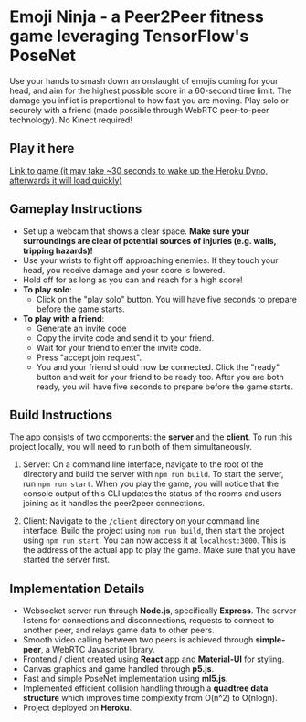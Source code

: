 # Emoji Ninja - a Peer2Peer fitness game leveraging TensorFlow's PoseNet

Use your hands to smash down an onslaught of emojis coming for your head, and aim for the highest possible score in a 60-second time limit. The damage you inflict is proportional to how fast you are moving. Play solo or securely with a friend (made possible through WebRTC peer-to-peer technology). No Kinect required!

## Play it here ##

[Link to game (it may take ~30 seconds to wake up the Heroku Dyno, afterwards it will load quickly)](https://posenet-game-p2p-react.herokuapp.com/)

## Gameplay Instructions

- Set up a webcam that shows a clear space. **Make sure your surroundings are clear of potential sources of injuries (e.g. walls, tripping hazards)!**
- Use your wrists to fight off approaching enemies. If they touch your head, you receive damage and your score is lowered.
- Hold off for as long as you can and reach for a high score!
- **To play solo**:
  - Click on the "play solo" button. You will have five seconds to prepare before the game starts.
- **To play with a friend**:
  - Generate an invite code
  - Copy the invite code and send it to your friend.
  - Wait for your friend to enter the invite code.
  - Press "accept join request".
  - You and your friend should now be connected. Click the "ready" button and wait for your friend to be ready too. After you are both ready, you will have five seconds to prepare before the game starts.

## Build Instructions
The app consists of two components: the **server** and the **client**. To run this project locally, you will need to run both of them simultaneously.
1. Server: On a command line interface, navigate to the root of the directory and build the server with `npm run build`. To start the server, run `npm run start`. When you play the game, you will notice that the console output of this CLI updates the status of the rooms and users joining as it handles the peer2peer connections.


2. Client: Navigate to the `/client` directory on your command line interface. Build the project using `npm run build`, then start the project using `npm run start`. You can now access it at `localhost:3000`. This is the address of the actual app to play the game. Make sure that you have started the server first. 

## Implementation Details

- Websocket server run through **Node.js**, specifically **Express**. The server listens for connections and disconnections, requests to connect to another peer, and relays game data to other peers.
- Smooth video calling between two peers is achieved through **simple-peer**, a WebRTC Javascript library.
- Frontend / client created using **React** app and **Material-UI** for styling.
- Canvas graphics and game handled through **p5.js**.
- Fast and simple PoseNet implementation using **ml5.js**.
- Implemented efficient collision handling through a **quadtree data structure** which improves time complexity from O(n^2) to O(nlogn). 
- Project deployed on **Heroku**. 
